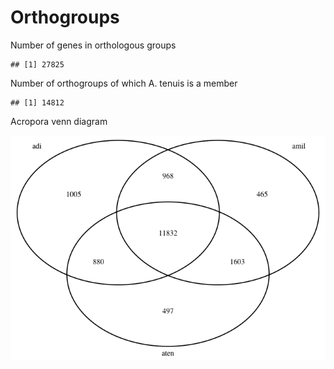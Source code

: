Orthogroups
================

Number of genes in orthologous groups

    ## [1] 27825

Number of orthogroups of which A. tenuis is a member

    ## [1] 14812

Acropora venn diagram

![](11_orthogroups_files/figure-gfm/unnamed-chunk-5-1.png)<!-- -->

